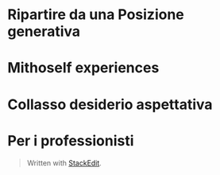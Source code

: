 
# Ripartire da una Posizione generativa

# Mithoself experiences

# Collasso desiderio aspettativa


# Per i professionisti



> Written with [StackEdit](https://stackedit.io/).
<!--stackedit_data:
eyJoaXN0b3J5IjpbLTIyOTQ0MDU3NCw1Mjk3Njg1NDNdfQ==
-->
